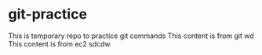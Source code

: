 # git-practice
This is temporary repo to practice git commands
This content is from git wd
This content is from ec2
sdcdw
